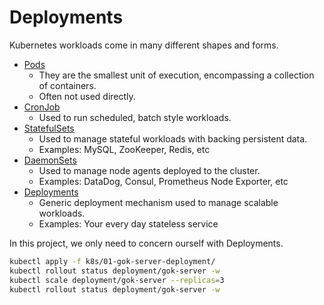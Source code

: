 # Deployments

Kubernetes workloads come in many different shapes and forms.

* [Pods](https://kubernetes.io/docs/concepts/workloads/pods/pod/)
  * They are the smallest unit of execution, encompassing a collection of containers.
  * Often not used directly.
* [CronJob](https://kubernetes.io/docs/concepts/workloads/controllers/cron-jobs/)
  * Used to run scheduled, batch style workloads.
* [StatefulSets](https://kubernetes.io/docs/concepts/workloads/controllers/statefulset/)
  * Used to manage stateful workloads with backing persistent data.
  * Examples: MySQL, ZooKeeper, Redis, etc
* [DaemonSets](https://kubernetes.io/docs/concepts/workloads/controllers/daemonset/)
  * Used to manage node agents deployed to the cluster.
  * Examples: DataDog, Consul, Prometheus Node Exporter, etc
* [Deployments](https://kubernetes.io/docs/concepts/workloads/controllers/deployment/)
  * Generic deployment mechanism used to manage scalable workloads.
  * Examples: Your every day stateless service

In this project, we only need to concern ourself with Deployments.

```bash
kubectl apply -f k8s/01-gok-server-deployment/
kubectl rollout status deployment/gok-server -w
kubectl scale deployment/gok-server --replicas=3
kubectl rollout status deployment/gok-server -w
```
